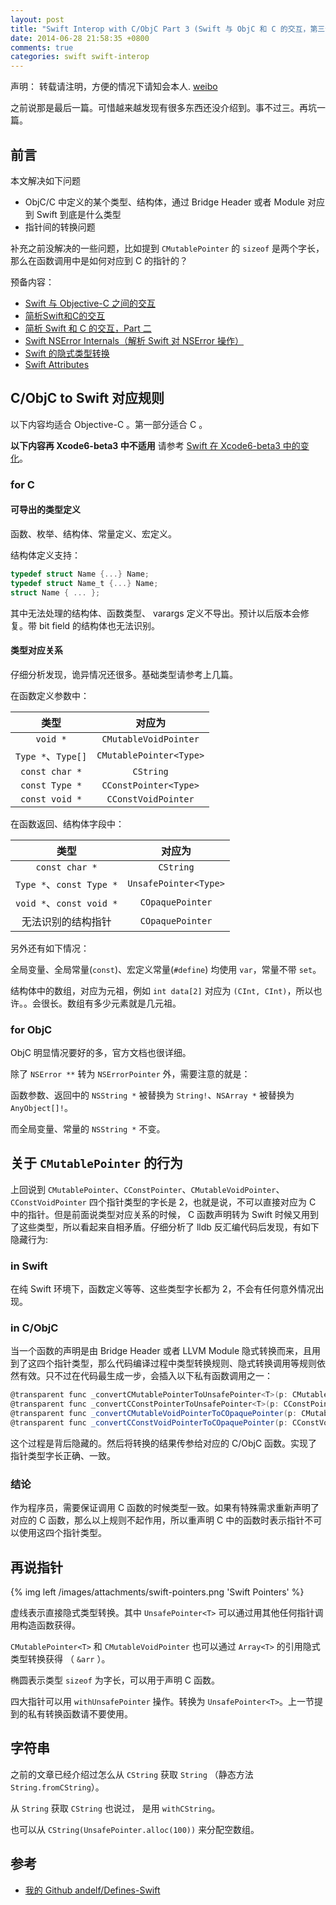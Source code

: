 ```yaml
---
layout: post
title: "Swift Interop with C/ObjC Part 3 (Swift 与 ObjC 和 C 的交互，第三部分）"
date: 2014-06-28 21:58:35 +0800
comments: true
categories: swift swift-interop
---
```


声明： 转载请注明，方便的情况下请知会本人. [weibo](http://weibo.com/234632333)

之前说那是最后一篇。可惜越来越发现有很多东西还没介绍到。事不过三。再坑一篇。

## 前言

本文解决如下问题

- ObjC/C 中定义的某个类型、结构体，通过 Bridge Header 或者 Module 对应到 Swift 到底是什么类型
- 指针间的转换问题

补充之前没解决的一些问题，比如提到 ``CMutablePointer`` 的 ``sizeof`` 是两个字长，那么在函数调用中是如何对应到 C 的指针的？

预备内容：

- [Swift 与 Objective-C 之间的交互](http://andelf.github.io/blog/2014/06/11/swift-and-objectivec-interop/)
- [简析Swift和C的交互](http://andelf.github.io/blog/2014/06/15/swift-and-c-interop/)
- [简析 Swift 和 C 的交互，Part 二](http://andelf.github.io/blog/2014/06/18/swift-and-c-interop-cont/)
- [Swift NSError Internals（解析 Swift 对 NSError 操作）](http://andelf.github.io/blog/2014/06/16/swift-nserror-internals/)
- [Swift 的隐式类型转换](http://andelf.github.io/blog/2014/06/08/swift-implicit-type-cast/)
- [Swift Attributes](http://andelf.github.io/blog/2014/06/06/swift-attributes/)

## C/ObjC to Swift 对应规则

以下内容均适合 Objective-C 。第一部分适合 C 。

**以下内容再 Xcode6-beta3 中不适用** 请参考 [Swift 在 Xcode6-beta3 中的变化](http://andelf.github.io/blog/2014/07/08/swift-beta3-changes/)。

### for C

#### 可导出的类型定义

函数、枚举、结构体、常量定义、宏定义。

结构体定义支持：

```c
typedef struct Name {...} Name;
typedef struct Name_t {...} Name;
struct Name { ... };
```

其中无法处理的结构体、函数类型、 varargs 定义不导出。预计以后版本会修复。带 bit field 的结构体也无法识别。

#### 类型对应关系

仔细分析发现，诡异情况还很多。基础类型请参考上几篇。

在函数定义参数中：

类型 | 对应为
:------:|:-------:
``void *`` | ``CMutableVoidPointer``
``Type *``、``Type[]`` | ``CMutablePointer<Type>``
``const char *`` | ``CString``
``const Type *`` | ``CConstPointer<Type>``
``const void *`` | ``CConstVoidPointer``

在函数返回、结构体字段中：

类型 | 对应为
:------:|:-------:
``const char *`` | ``CString``
``Type *``、``const Type *`` | ``UnsafePointer<Type>``
``void *``、``const void *`` | ``COpaquePointer``
无法识别的结构指针  | ``COpaquePointer``

另外还有如下情况：

全局变量、全局常量(``const``)、宏定义常量(``#define``) 均使用 ``var``，常量不带 ``set``。

结构体中的数组，对应为元祖，例如 ``int data[2]`` 对应为 ``(CInt, CInt)``，所以也许。。会很长。数组有多少元素就是几元祖。

### for ObjC

ObjC 明显情况要好的多，官方文档也很详细。

除了 ``NSError **`` 转为 ``NSErrorPointer`` 外，需要注意的就是：

函数参数、返回中的 ``NSString *`` 被替换为 ``String!``、``NSArray *`` 被替换为 ``AnyObject[]!``。

而全局变量、常量的 ``NSString *`` 不变。

## 关于 ``CMutablePointer`` 的行为

上回说到 ``CMutablePointer``、``CConstPointer``、``CMutableVoidPointer``、``CConstVoidPointer``
四个指针类型的字长是 2，也就是说，不可以直接对应为 C 中的指针。但是前面说类型对应关系的时候， C 函数声明转为 Swift
时候又用到了这些类型，所以看起来自相矛盾。仔细分析了 lldb 反汇编代码后发现，有如下隐藏行为:

### in Swift

在纯 Swift 环境下，函数定义等等、这些类型字长都为 2，不会有任何意外情况出现。

### in C/ObjC

当一个函数的声明是由 Bridge Header 或者 LLVM Module 隐式转换而来，且用到了这四个指针类型，那么代码编译过程中类型转换规则、隐式转换调用等规则依然有效。只不过在代码最生成一步，会插入以下私有函数调用之一：

```scala
@transparent func _convertCMutablePointerToUnsafePointer<T>(p: CMutablePointer<T>) -> UnsafePointer<T>
@transparent func _convertCConstPointerToUnsafePointer<T>(p: CConstPointer<T>) -> UnsafePointer<T>
@transparent func _convertCMutableVoidPointerToCOpaquePointer(p: CMutableVoidPointer) -> COpaquePointer
@transparent func _convertCConstVoidPointerToCOpaquePointer(p: CConstVoidPointer) -> COpaquePointer
```

这个过程是背后隐藏的。然后将转换的结果传参给对应的 C/ObjC 函数。实现了指针类型字长正确、一致。

### 结论

作为程序员，需要保证调用 C 函数的时候类型一致。如果有特殊需求重新声明了对应的 C 函数，那么以上规则不起作用，所以重声明 C 中的函数时表示指针不可以使用这四个指针类型。

## 再说指针

{% img left /images/attachments/swift-pointers.png 'Swift Pointers' %}

虚线表示直接隐式类型转换。其中 ``UnsafePointer<T>`` 可以通过用其他任何指针调用构造函数获得。

``CMutablePointer<T>`` 和 ``CMutableVoidPointer`` 也可以通过 ``Array<T>`` 的引用隐式类型转换获得 （ ``&arr`` ）。

椭圆表示类型 ``sizeof`` 为字长，可以用于声明 C 函数。

四大指针可以用 ``withUnsafePointer`` 操作。转换为 ``UnsafePointer<T>``。上一节提到的私有转换函数请不要使用。

## 字符串

之前的文章已经介绍过怎么从 ``CString`` 获取 ``String`` （静态方法 ``String.fromCString``）。

从 ``String`` 获取 ``CString`` 也说过， 是用 ``withCString``。

也可以从 ``CString(UnsafePointer.alloc(100))`` 来分配空数组。

## 参考

- [我的 Github andelf/Defines-Swift](https://github.com/andelf/Defines-Swift)

